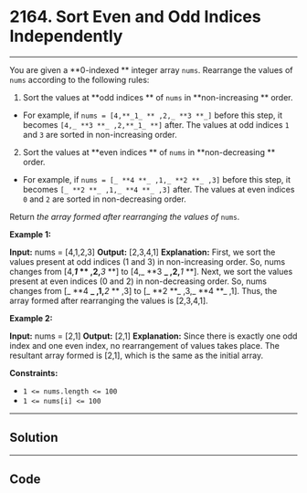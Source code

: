 # 2164. Sort Even and Odd Indices Independently

---

You are given a **0-indexed ** integer array `nums`. Rearrange the values of `nums` according to the following rules:

  1. Sort the values at **odd indices ** of `nums` in **non-increasing ** order. 
 * For example, if `nums = [4,**_1_ ** ,2,_ **3 **_]` before this step, it becomes `[4,_ **3 **_ ,2,**_1_ **]` after. The values at odd indices `1` and `3` are sorted in non-increasing order.
  2. Sort the values at **even indices ** of `nums` in **non-decreasing ** order. 
 * For example, if `nums = [_ **4 **_ ,1,_ **2 **_ ,3]` before this step, it becomes `[_ **2 **_ ,1,_ **4 **_ ,3]` after. The values at even indices `0` and `2` are sorted in non-decreasing order.



Return _the array formed after rearranging the values of_ `nums`.

 

**Example 1:**


**Input:** nums = [4,1,2,3]
**Output:** [2,3,4,1]
**Explanation:** 
First, we sort the values present at odd indices (1 and 3) in non-increasing order.
So, nums changes from [4,**_1_ ** ,2,**_3_ **] to [4,_ **3 **_ ,2,**_1_ **].
Next, we sort the values present at even indices (0 and 2) in non-decreasing order.
So, nums changes from [_ **4 **_ ,1,**_2_ ** ,3] to [_ **2 **_ ,3,_ **4 **_ ,1].
Thus, the array formed after rearranging the values is [2,3,4,1].


**Example 2:**


**Input:** nums = [2,1]
**Output:** [2,1]
**Explanation:** 
Since there is exactly one odd index and one even index, no rearrangement of values takes place.
The resultant array formed is [2,1], which is the same as the initial array. 


 

**Constraints:**

  * `1 <= nums.length <= 100`
  * `1 <= nums[i] <= 100`

---

## Solution



---

## Code
```python


```
